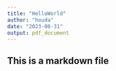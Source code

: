 ```yaml
---
title: "HelloWorld"
author: "houda"
date: "2023-08-31"
output: pdf_document
---
```


## This is a markdown file
